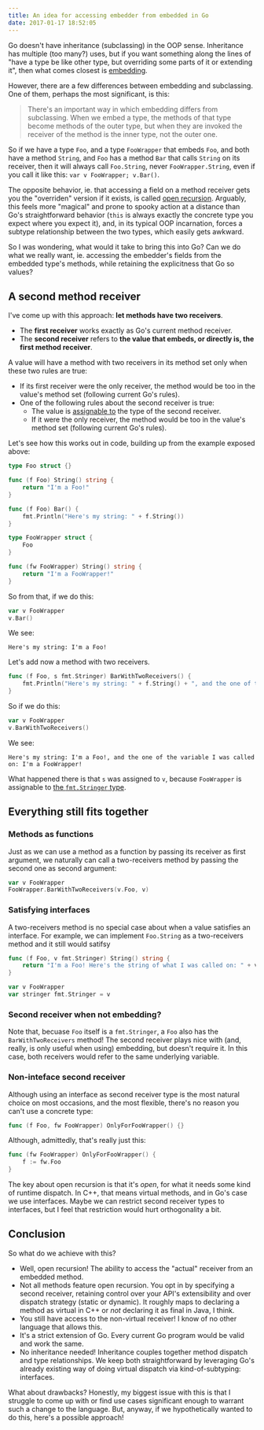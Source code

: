 ```yaml
---
title: An idea for accessing embedder from embedded in Go
date: 2017-01-17 18:52:05
---
```


Go doesn't have inheritance (subclassing) in the OOP sense. Inheritance has multiple (too many?) uses, but if you want something along the lines of "have a type be like other type, but overriding some parts of it or extending it", then what comes closest is [embedding](https://golang.org/doc/effective_go.html#embedding).

However, there are a few differences between embedding and subclassing. One of them, perhaps the most significant, is this:

> There's an important way in which embedding differs from subclassing. When we embed a type, the methods of that type become methods of the outer type, but when they are invoked the receiver of the method is the inner type, not the outer one.

So if we have a type `Foo`, and a type `FooWrapper` that embeds `Foo`, and both have a method `String`, and `Foo` has a method `Bar` that calls `String` on its receiver, then it will always call `Foo.String`, never `FooWrapper.String`, even if you call it like this: `var v FooWrapper; v.Bar()`.

The opposite behavior, ie. that accessing a field on a method receiver gets you the "overriden" version if it exists, is called [open recursion](http://journal.stuffwithstuff.com/2013/08/26/what-is-open-recursion/). Arguably, this feels more "magical" and prone to spooky action at a distance than Go's straightforward behavior (`this` is always exactly the concrete type you expect where you expect it), and, in its typical OOP incarnation, forces a subtype relationship between the two types, which easily gets awkward.

So I was wondering, what would it take to bring this into Go? Can we do what we really want, ie. accessing the embedder's fields from the embedded type's methods, while retaining the explicitness that Go so values?

## A second method receiver

I've come up with this approach: **let methods have two receivers**.

* The **first receiver** works exactly as Go's current method receiver.
* The **second receiver** refers to **the value that embeds, or directly is, the first method receiver**.

A value will have a method with two receivers in its method set only when these two rules are true:

* If its first receiver were the only receiver, the method would be too in the value's method set (following current Go's rules).
* One of the following rules about the second receiver is true:
  - The value is [assignable to](https://golang.org/ref/spec#Assignability) the type of the second receiver.
  - If it were the only receiver, the method would be too in the value's method set (following current Go's rules).

Let's see how this works out in code, building up from the example exposed above:

```go
type Foo struct {}

func (f Foo) String() string {
	return "I'm a Foo!"
}

func (f Foo) Bar() {
	fmt.Println("Here's my string: " + f.String())
}

type FooWrapper struct {
	Foo
}

func (fw FooWrapper) String() string {
	return "I'm a FooWrapper!"
}
```

So from that, if we do this:

```go
var v FooWrapper
v.Bar()
```

We see:

```
Here's my string: I'm a Foo!
```

Let's add now a method with two receivers.

```go
func (f Foo, s fmt.Stringer) BarWithTwoReceivers() {
	fmt.Println("Here's my string: " + f.String() + ", and the one of the variable I was called on: " + s.String())
}
```

So if we do this:

```go
var v FooWrapper
v.BarWithTwoReceivers()
```

We see:

```
Here's my string: I'm a Foo!, and the one of the variable I was called on: I'm a FooWrapper!
```

What happened there is that `s` was assigned to `v`, because `FooWrapper` is assignable to [the `fmt.Stringer` type](https://godoc.org/fmt#Stringer).

## Everything still fits together

### Methods as functions

Just as we can use a method as a function by passing its receiver as first argument, we naturally can call a two-receivers method by passing the second one as second argument:

```go
var v FooWrapper
FooWrapper.BarWithTwoReceivers(v.Foo, v)
```

### Satisfying interfaces

A two-receivers method is no special case about when a value satisfies an interface. For example, we can implement `Foo.String` as a two-receivers method and it still would satifsy 

```go
func (f Foo, v fmt.Stringer) String() string {
	return "I'm a Foo! Here's the string of what I was called on: " + v.String()
}

var v FooWrapper
var stringer fmt.Stringer = v
```

### Second receiver when not embedding?

Note that, becuase `Foo` itself is a `fmt.Stringer`, a `Foo` also has the `BarWithTwoReceivers` method! The second receiver plays nice with (and, really, is only useful when using) embedding, but doesn't require it. In this case, both receivers would refer to the same underlying variable.

### Non-inteface second receiver

Although using an interface as second receiver type is the most natural choice on most occasions, and the most flexible, there's no reason you can't use a concrete type:

```go
func (f Foo, fw FooWrapper) OnlyForFooWrapper() {}
```

Although, admittedly, that's really just this:

```go
func (fw FooWrapper) OnlyForFooWrapper() {
	f := fw.Foo
}
```

The key about open recursion is that it's _open_, for what it needs some kind of runtime dispatch. In C++, that means virtual methods, and in Go's case we use interfaces. Maybe we can restrict second receiver types to interfaces, but I feel that restriction would hurt orthogonality a bit.

## Conclusion

So what do we achieve with this?

* Well, open recursion! The ability to access the "actual" receiver from an embedded method.
* Not all methods feature open recursion. You opt in by specifying a second receiver, retaining control over your API's extensibility and over dispatch strategy (static or dynamic). It roughly maps to declaring a method as virtual in C++ or _not_ declaring it as final in Java, I think.
* You still have access to the non-virtual receiver! I know of no other language that allows this.
* It's a strict extension of Go. Every current Go program would be valid and work the same.
* No inheritance needed! Inheritance couples together method dispatch and type relationships. We keep both straightforward by leveraging Go's already existing way of doing virtual dispatch via kind-of-subtyping: interfaces.

What about drawbacks? Honestly, my biggest issue with this is that I struggle to come up with or find use cases significant enough to warrant such a change to the language. But, anyway, if we hypothetically wanted to do this, here's a possible approach!
